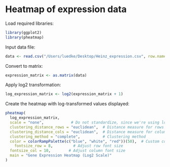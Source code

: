 # Heatmap of expression data

Load required libraries:
```R
library(ggplot2)
library(pheatmap)
```
Input data file:
```R
data <- read.csv("/Users/luedke/Desktop/Heinz_expression.csv", row.names = 1)
```

Convert to matrix:
```R
expression_matrix <- as.matrix(data)
```

Apply log2 transformation:
```R
log_expression_matrix <- log2(expression_matrix + 1)
```

Create the heatmap with log-transformed values displayed:
```R
pheatmap(
  log_expression_matrix,
  scale = "none",            # Do not standardize, since we're using log-transformed data
  clustering_distance_rows = "euclidean",  # Distance measure for rows
  clustering_distance_cols = "euclidean",  # Distance measure for columns
  clustering_method = "complete",          # Clustering method
  color = colorRampPalette(c("blue", "white", "red"))(50),  # Custom color palette
    fontsize_row = 8,         # Adjust row font size
  fontsize_col = 10,        # Adjust column font size
  main = "Gene Expression Heatmap (Log2 Scale)"
)
```